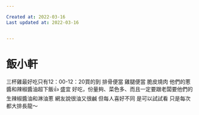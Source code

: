 ```yaml
---

Created at: 2022-03-16
Last updated at: 2022-03-16


---
```


# 飯小軒


三杯雞最好吃只有12：00-12：20買的到
排骨便當
雞腿便當
脆皮燒肉
他們的蔥醬和辣椒醬油超下飯👍
盛宜 好吃，份量夠、菜色多、而且一定要跟老闆要他們的生辣椒醬油和淋油蔥
網友說很油又很鹹 但每人喜好不同 是可以試試看 只是每次都大排長龍～

